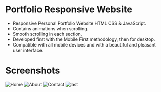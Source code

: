 # Portfolio Responsive Website

- Responsive Personal Portfolio Website HTML CSS & JavaScript.
- Contains animations when scrolling.
- Smooth scrolling in each section.
- Developed first with the Mobile First methodology, then for desktop.
- Compatible with all mobile devices and with a beautiful and pleasant user interface.

# Screenshots
![Home](https://github.com/Shivam98Alouli/my_portfolio/assets/108216549/c0d23890-1539-4dba-a90c-01ecbda59d51)
![About](https://github.com/Shivam98Alouli/my_portfolio/assets/108216549/3513fee8-4b5d-4d48-92d7-4caf98bfa760)
![Contact](https://github.com/Shivam98Alouli/my_portfolio/assets/108216549/5fa40c94-bf90-461b-af18-20e8278a04b1)
![last](https://github.com/Shivam98Alouli/my_portfolio/assets/108216549/1482ad84-27fd-4ab3-bfe9-a81a34f50b88)





